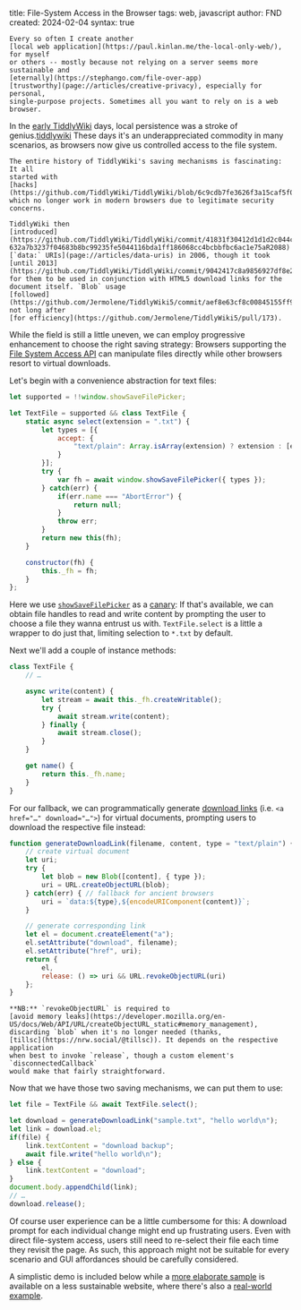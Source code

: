 title: File-System Access in the Browser
tags: web, javascript
author: FND
created: 2024-02-04
syntax: true

```intro
Every so often I create another
[local web application](https://paul.kinlan.me/the-local-only-web/), for myself
or others -- mostly because not relying on a server seems more sustainable and
[eternally](https://stephango.com/file-over-app)
[trustworthy](page://articles/creative-privacy), especially for personal,
single-purpose projects. Sometimes all you want to rely on is a web browser.
```

In the [early TiddlyWiki](https://classic.tiddlywiki.com/archive/) days, local
persistence was a stroke of genius.[tiddlywiki](footnote://) These days it's an
underappreciated commodity in many scenarios, as browsers now give us controlled
access to the file system.

```footnote tiddlywiki
The entire history of TiddlyWiki's saving mechanisms is fascinating: It all
started with
[hacks](https://github.com/TiddlyWiki/TiddlyWiki/blob/6c9cdb7fe3626f3a15caf5f00c561dfb851a5981/js/FileSystem.js#L241)
which no longer work in modern browsers due to legitimate security concerns.

TiddlyWiki then
[introduced](https://github.com/TiddlyWiki/TiddlyWiki/commit/41831f30412d1d1d2c044c330c832a7eebfb1217#diff-632a7b3237f04683b8bc99235fe5044116bda1ff186068cc4bcbbfbc6ac1e75aR2088)
[`data:` URIs](page://articles/data-uris) in 2006, though it took
[until 2013](https://github.com/TiddlyWiki/TiddlyWiki/commit/9042417c8a9856927df8e2386cb4bc6464819b14)
for them to be used in conjunction with HTML5 download links for the
document itself. `Blob` usage
[followed](https://github.com/Jermolene/TiddlyWiki5/commit/aef8e63cf8c00845155ff94371efbb559efdfac9)
not long after
[for efficiency](https://github.com/Jermolene/TiddlyWiki5/pull/173).
```

While the field is still a little uneven, we can employ progressive enhancement
to choose the right saving strategy: Browsers supporting the
[File System Access API](https://css-tricks.com/getting-started-with-the-file-system-access-api/)
can manipulate files directly while other browsers resort to virtual downloads.

Let's begin with a convenience abstraction for text files:

```javascript
let supported = !!window.showSaveFilePicker;

let TextFile = supported && class TextFile {
    static async select(extension = ".txt") {
        let types = [{
            accept: {
                "text/plain": Array.isArray(extension) ? extension : [extension]
            }
        }];
        try {
            var fh = await window.showSaveFilePicker({ types });
        } catch(err) {
            if(err.name === "AbortError") {
                return null;
            }
            throw err;
        }
        return new this(fh);
    }

    constructor(fh) {
        this._fh = fh;
    }
};
```

Here we use
[`showSaveFilePicker`](https://developer.mozilla.org/en-US/docs/Web/API/Window/showSaveFilePicker)
as a [canary](https://decadecity.net/blog/2014/03/06/cutting-the-mustard): If
that's available, we can obtain file handles to read and write content by
prompting the user to choose a file they wanna entrust us with.
`TextFile.select` is a little a wrapper to do just that, limiting selection to
`*.txt` by default.

Next we'll add a couple of instance methods:

```javascript
class TextFile {
    // …

    async write(content) {
        let stream = await this._fh.createWritable();
        try {
            await stream.write(content);
        } finally {
            await stream.close();
        }
    }

    get name() {
        return this._fh.name;
    }
}
```

For our fallback, we can programmatically generate
[download links](https://developer.mozilla.org/en-US/docs/Web/HTML/Element/a#attr-download)
(i.e. `<a href="…" download="…">`) for virtual documents, prompting users to
download the respective file instead:

```javascript
function generateDownloadLink(filename, content, type = "text/plain") {
    // create virtual document
    let uri;
    try {
        let blob = new Blob([content], { type });
        uri = URL.createObjectURL(blob);
    } catch(err) { // fallback for ancient browsers
        uri = `data:${type},${encodeURIComponent(content)}`;
    }

    // generate corresponding link
    let el = document.createElement("a");
    el.setAttribute("download", filename);
    el.setAttribute("href", uri);
    return {
        el,
        release: () => uri && URL.revokeObjectURL(uri)
    };
}
```

```ref memleak
**NB:** `revokeObjectURL` is required to
[avoid memory leaks](https://developer.mozilla.org/en-US/docs/Web/API/URL/createObjectURL_static#memory_management),
discarding `blob` when it's no longer needed (thanks,
[tillsc](https://nrw.social/@tillsc)). It depends on the respective application
when best to invoke `release`, though a custom element's `disconnectedCallback`
would make that fairly straightforward.
```

Now that we have those two saving mechanisms, we can put them to use:

```javascript
let file = TextFile && await TextFile.select();

let download = generateDownloadLink("sample.txt", "hello world\n");
let link = download.el;
if(file) {
    link.textContent = "download backup";
    await file.write("hello world\n");
} else {
    link.textContent = "download";
}
document.body.appendChild(link);
// …
download.release();
```

Of course user experience can be a little cumbersome for this: A download prompt
for each individual change might end up frustrating users. Even with direct
file-system access, users still need to re-select their file each time they
revisit the page. As such, this approach might not be suitable for every
scenario and GUI affordances should be carefully considered.

A simplistic demo is included below while a
[more elaborate sample](https://github.com/FND/automemo) is available on a less
sustainable website, where there's also a
[real-world example](https://github.com/ddd-crew/bounded-context-canvas/pull/36).

```embed uri=./demo.html resize
```
